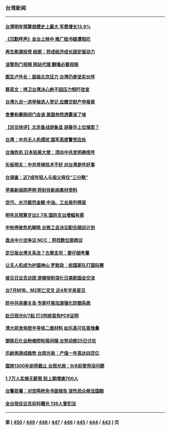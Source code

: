 ### 台湾新闻
---
#### [台湾明年预算规模史上最大 军费增长13.9%](../../pages/ncid1349361/n13809709.md?08252045) 
#### [《沉默呼声》全台上映中 推广脸书疑遭阻拦](../../pages/ncid1349361/n13809791.md?08252045) 
#### [再生能源投资 经部：将成经济成长固定驱动力](../../pages/ncid1349361/n13809760.md?08252045) 
#### [油管热门视频 网站代理 翻墙必看视频](http://209.222.30.114:81/youtube.html?08252045)
#### [图瓦卢外长：面临北京压力 台湾仍是坚实伙伴](../../pages/ncid1349361/n13809714.md?08252045) 
#### [蔡英文：捍卫台湾决心绝不因压力恫吓改变](../../pages/ncid1349361/n13809665.md?08252045) 
#### [台湾九合一选举候选人登记 应缴交财产申报表](../../pages/ncid1349361/n13809528.md?08252045) 
#### [舍曼和秦刚闭门会谈 美国务院透露谈了啥](../../pages/ncid1349361/n13809463.md?08252045) 
#### [【远见快评】北京备战迹象显 胡春华上位储君？](../../pages/ncid1349361/n13809399.md?08252045) 
#### [台湾：中共无人机侵扰 国军高度警觉应处](../../pages/ncid1349361/n13809026.md?08252045) 
#### [台海危机 日本驻美大使：须向中共发明确信号](../../pages/ncid1349361/n13809271.md?08252045) 
#### [矢板明夫：中共导弹技术不好 对台湾是件好事](../../pages/ncid1349361/n13808945.md?08252045) 
#### [台调查：近7成年轻人与祖父母仅“三分熟”](../../pages/ncid1349361/n13809226.md?08252045) 
#### [苹果新闻网声明 将封存新闻素材资料](../../pages/ncid1349361/n13809219.md?08252045) 
#### [空污、水污裁罚金额 中油、工业局列榜首](../../pages/ncid1349361/n13809221.md?08252045) 
#### [明年总预算岁出2.7兆 国防支出增幅有感](../../pages/ncid1349361/n13809220.md?08252045) 
#### [中秋停驶危机解除 台铁工会决议配合疏运计划](../../pages/ncid1349361/n13809229.md?08252045) 
#### [盘点中介法争议 NCC：将找数位部商议](../../pages/ncid1349361/n13809228.md?08252045) 
#### [定日版台湾关系法？古屋圭司：要仔细考量](../../pages/ncid1349361/n13809199.md?08252045) 
#### [让无人机成为护国神山 罗致政：组国家队打国际赛](../../pages/ncid1349361/n13809200.md?08252045) 
#### [接见日议员访团 游锡堃盼深化日美欧国会交流](../../pages/ncid1349361/n13809195.md?08252045) 
#### [台7月M1B、M2死亡交叉 近4年半来首见](../../pages/ncid1349361/n13809192.md?08252045) 
#### [防中共突袭关岛 专家吁美加速强化防御系统](../../pages/ncid1349361/n13809190.md?08252045) 
#### [赴日观光9/7起 打3剂疫苗免PCR证明](../../pages/ncid1349361/n13809188.md?08252045) 
#### [清大研发电控半导体二维材料 如乐高可任意堆叠](../../pages/ncid1349361/n13809208.md?08252045) 
#### [钢铁石化业盼缩短轮班间隔 台劳动部25日讨论](../../pages/ncid1349361/n13809145.md?08252045) 
#### [乐龄旅游成趋势 台观光局：产值一年高达四百亿](../../pages/ncid1349361/n13809146.md?08252045) 
#### [国旅1300补助将截止 台观光局：9/8前使用没问题](../../pages/ncid1349361/n13809149.md?08252045) 
#### [1.7万人实施无薪假 较上期增逾700人](../../pages/ncid1349361/n13809148.md?08252045) 
#### [台警政署：对空鸣枪免书面报告 误伤民众修法国赔](../../pages/ncid1349361/n13809089.md?08252045) 
#### [全台现任议员前科曝光  136人曾犯法](../../pages/ncid1349361/n13809113.md?08252045) 

---
#### 第 [ [450](./450.md?08252045) / [449](./449.md?08252045) / [448](./448.md?08252045) / [447](./447.md?08252045) / [446](./446.md?08252045) / [445](./445.md?08252045) / [444](./444.md?08252045) / [443](./443.md?08252045) ] 页
